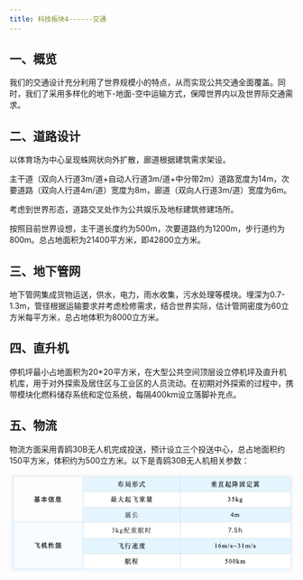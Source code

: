 ```yaml
---
title: 科技板块4------交通
---
```

## 一、概览

我们的交通设计充分利用了世界规模小的特点，从而实现公共交通全面覆盖。同时，我们了采用多样化的地下-地面-空中运输方式，保障世界内以及世界际交通需求。

## 二、道路设计

以体育场为中心呈现蛛网状向外扩散，廊道根据建筑需求架设。

主干道（双向人行道3m/道+自动人行道3m/道+中分带2m）道路宽度为14m，次要道路（双向人行道4m/道）宽度为8m，廊道（双向人行道3m/道）宽度为6m。

考虑到世界形态，道路交叉处作为公共娱乐及地标建筑修建场所。

按照目前世界设想，主干道长度约为500m，次要道路约为1200m，步行道约为800m。总占地面积为21400平方米，即42800立方米。

## 三、地下管网

地下管网集成货物运送，供水，电力，雨水收集，污水处理等模块。埋深为0.7-1.3m，管径根据运输要求并考虑检修需求，结合世界实际，估计管网密度为60立方米每平方米，总占地体积为8000立方米。

## 四、直升机

停机坪最小占地面积为20\*20平方米，在大型公共空间顶层设立停机坪及直升机机库，用于对外探索及居住区与工业区的人员流动。在初期对外探索的过程中，携带模块化燃料储存系统和定位系统，每隔400km设立落脚补充点。

## 五、物流

物流方面采用青鸥30B无人机完成投送，预计设立三个投送中心，总占地面积约150平方米，体积约为500立方米。以下是青鸥30B无人机相关参数：

![](/milcubes/pics/3004_1.png)